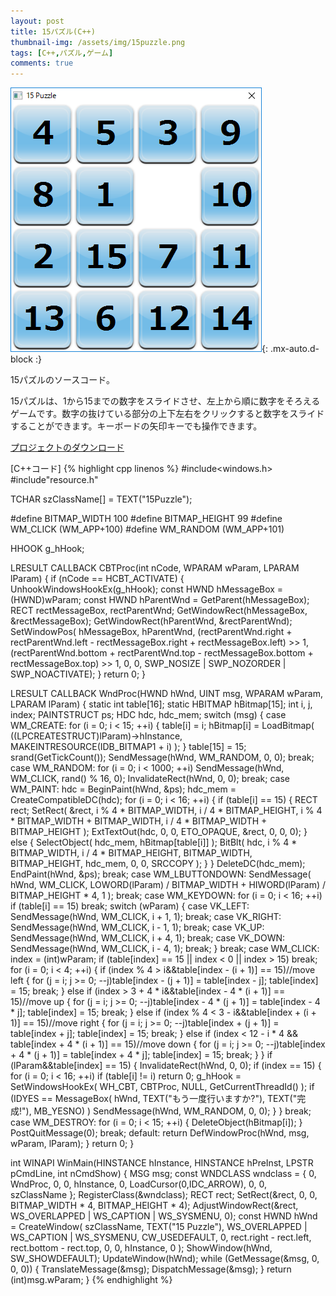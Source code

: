 ```yaml
---
layout: post
title: 15パズル(C++)
thumbnail-img: /assets/img/15puzzle.png
tags: [C++,パズル,ゲーム]
comments: true
---
```


![](/assets/img/15puzzle.png){: .mx-auto.d-block :}

15パズルのソースコード。

15パズルは、1から15までの数字をスライドさせ、左上から順に数字をそろえるゲームです。数字の抜けている部分の上下左右をクリックすると数字をスライドすることができます。キーボードの矢印キーでも操作できます。

[プロジェクトのダウンロード](https://github.com/kenjinote/15Puzzle/archive/master.zip)

[C++コード]
{% highlight cpp linenos %}
#include<windows.h>
#include"resource.h"

TCHAR szClassName[] = TEXT("15Puzzle");

#define BITMAP_WIDTH 100
#define BITMAP_HEIGHT 99
#define WM_CLICK (WM_APP+100)
#define WM_RANDOM (WM_APP+101)

HHOOK g_hHook;

LRESULT CALLBACK CBTProc(int nCode, WPARAM wParam, LPARAM lParam)
{
  if (nCode == HCBT_ACTIVATE)
  {
    UnhookWindowsHookEx(g_hHook);
    const HWND hMessageBox = (HWND)wParam;
    const HWND hParentWnd = GetParent(hMessageBox);
    RECT rectMessageBox, rectParentWnd;
    GetWindowRect(hMessageBox, &rectMessageBox);
    GetWindowRect(hParentWnd, &rectParentWnd);
    SetWindowPos(
    hMessageBox,
    hParentWnd,
    (rectParentWnd.right + rectParentWnd.left - rectMessageBox.right + rectMessageBox.left) >> 1,
    (rectParentWnd.bottom + rectParentWnd.top - rectMessageBox.bottom + rectMessageBox.top) >> 1,
    0,
    0,
    SWP_NOSIZE | SWP_NOZORDER | SWP_NOACTIVATE);
  }
  return 0;
}

LRESULT CALLBACK WndProc(HWND hWnd, UINT msg, WPARAM wParam, LPARAM lParam)
{
  static int table[16];
  static HBITMAP hBitmap[15];
  int i, j, index;
  PAINTSTRUCT ps;
  HDC hdc, hdc_mem;
  switch (msg)
  {
  case WM_CREATE:
    for (i = 0; i < 15; ++i)
    {
      table[i] = i;
      hBitmap[i] = LoadBitmap(
      ((LPCREATESTRUCT)lParam)->hInstance,
      MAKEINTRESOURCE(IDB_BITMAP1 + i)
      );
    }
    table[15] = 15;
    srand(GetTickCount());
    SendMessage(hWnd, WM_RANDOM, 0, 0);
    break;
  case WM_RANDOM:
    for (i = 0; i < 1000; ++i)
    SendMessage(hWnd, WM_CLICK, rand() % 16, 0);
    InvalidateRect(hWnd, 0, 0);
    break;
  case WM_PAINT:
    hdc = BeginPaint(hWnd, &ps);
    hdc_mem = CreateCompatibleDC(hdc);
    for (i = 0; i < 16; ++i)
    {
      if (table[i] == 15)
      {
        RECT rect;
        SetRect(
        &rect,
        i % 4 * BITMAP_WIDTH,
        i / 4 * BITMAP_HEIGHT,
        i % 4 * BITMAP_WIDTH + BITMAP_WIDTH,
        i / 4 * BITMAP_WIDTH + BITMAP_HEIGHT
        );
        ExtTextOut(hdc, 0, 0, ETO_OPAQUE, &rect, 0, 0, 0);
      }
      else
      {
        SelectObject(
        hdc_mem,
        hBitmap[table[i]]
        );
        BitBlt(
        hdc,
        i % 4 * BITMAP_WIDTH,
        i / 4 * BITMAP_HEIGHT,
        BITMAP_WIDTH,
        BITMAP_HEIGHT,
        hdc_mem,
        0,
        0,
        SRCCOPY
        );
      }
    }
    DeleteDC(hdc_mem);
    EndPaint(hWnd, &ps);
    break;
  case WM_LBUTTONDOWN:
    SendMessage(
    hWnd,
    WM_CLICK,
    LOWORD(lParam) / BITMAP_WIDTH + HIWORD(lParam) / BITMAP_HEIGHT * 4,
    1
    );
    break;
  case WM_KEYDOWN:
    for (i = 0; i < 16; ++i)
      if (table[i] == 15)
        break;
    switch (wParam)
    {
    case VK_LEFT:
      SendMessage(hWnd, WM_CLICK, i + 1, 1);
      break;
    case VK_RIGHT:
      SendMessage(hWnd, WM_CLICK, i - 1, 1);
      break;
    case VK_UP:
      SendMessage(hWnd, WM_CLICK, i + 4, 1);
      break;
    case VK_DOWN:
      SendMessage(hWnd, WM_CLICK, i - 4, 1);
      break;
    }
    break;
  case WM_CLICK:
    index = (int)wParam;
    if (table[index] == 15 || index < 0 || index > 15)
      break;
    for (i = 0; i < 4; ++i)
    {
      if (index % 4 > i&&table[index - (i + 1)] == 15)//move left
      {
        for (j = i; j >= 0; --j)table[index - (j + 1)] = table[index - j];
        table[index] = 15;
        break;
      }
      else if (index > 3 + 4 * i&&table[index - 4 * (i + 1)] == 15)//move up
      {
        for (j = i; j >= 0; --j)table[index - 4 * (j + 1)] = table[index - 4 * j];
        table[index] = 15;
        break;
      }
      else if (index % 4 < 3 - i&&table[index + (i + 1)] == 15)//move right
      {
        for (j = i; j >= 0; --j)table[index + (j + 1)] = table[index + j];
        table[index] = 15;
        break;
      }
      else if (index < 12 - i * 4 && table[index + 4 * (i + 1)] == 15)//move down
      {
        for (j = i; j >= 0; --j)table[index + 4 * (j + 1)] = table[index + 4 * j];
        table[index] = 15;
        break;
      }
    }
    if (lParam&&table[index] == 15)
    {
      InvalidateRect(hWnd, 0, 0);
      if (index == 15)
      {
        for (i = 0; i < 16; ++i)
        if (table[i] != i)
          return 0;
        g_hHook = SetWindowsHookEx(
        WH_CBT,
        CBTProc,
        NULL,
        GetCurrentThreadId()
        );
        if (IDYES == MessageBox(
        hWnd,
        TEXT("もう一度行いますか?"),
        TEXT("完成!"),
        MB_YESNO)
        )
          SendMessage(hWnd, WM_RANDOM, 0, 0);
      }
    }
    break;
  case WM_DESTROY:
    for (i = 0; i < 15; ++i)
    {
      DeleteObject(hBitmap[i]);
    }
    PostQuitMessage(0);
    break;
  default:
    return DefWindowProc(hWnd, msg, wParam, lParam);
  }
  return 0;
}

int WINAPI WinMain(HINSTANCE hInstance, HINSTANCE hPreInst, LPSTR pCmdLine, int nCmdShow)
{
  MSG msg;
  const WNDCLASS wndclass = {
    0,
    WndProc,
    0,
    0,
    hInstance,
    0,
    LoadCursor(0,IDC_ARROW),
    0,
    0,
    szClassName
  };
  RegisterClass(&wndclass);
  RECT rect;
  SetRect(&rect, 0, 0, BITMAP_WIDTH * 4, BITMAP_HEIGHT * 4);
  AdjustWindowRect(&rect, WS_OVERLAPPED | WS_CAPTION | WS_SYSMENU, 0);
  const HWND hWnd = CreateWindow(
    szClassName,
    TEXT("15 Puzzle"),
    WS_OVERLAPPED | WS_CAPTION | WS_SYSMENU,
    CW_USEDEFAULT,
    0,
    rect.right - rect.left,
    rect.bottom - rect.top,
    0,
    0,
    hInstance,
    0
  );
  ShowWindow(hWnd, SW_SHOWDEFAULT);
  UpdateWindow(hWnd);
  while (GetMessage(&msg, 0, 0, 0))
  {
    TranslateMessage(&msg);
    DispatchMessage(&msg);
  }
  return (int)msg.wParam;
}
{% endhighlight %}
